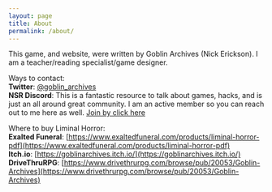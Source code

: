```yaml
---
layout: page
title: About
permalink: /about/
---
```


This game, and website, were written by Goblin Archives (Nick Erickson). I am a teacher/reading specialist/game designer.

Ways to contact:
<br>**Twitter**: [@goblin_archives](https://twitter.com/goblin_archives)
<br>**NSR Discord**: This is a fantastic resource to talk about games,
hacks, and is just an all around great community. I am an active member so you can reach out to me here as well.
[Join by click here](https://discord.io/newschoolrevolution)

Where to buy Liminal Horror:
<br>**Exalted Funeral**: [https://www.exaltedfuneral.com/products/liminal-horror-pdf](https://www.exaltedfuneral.com/products/liminal-horror-pdf)
<br>**Itch.io**: [https://goblinarchives.itch.io/](https://goblinarchives.itch.io/)
<br>**DriveThruRPG**: [https://www.drivethrurpg.com/browse/pub/20053/Goblin-Archives](https://www.drivethrurpg.com/browse/pub/20053/Goblin-Archives)
